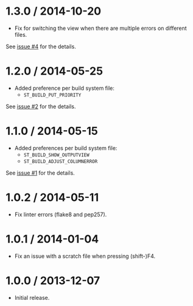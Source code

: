 1.3.0 / 2014-10-20
==================

* Fix for switching the view when there are multiple errors on different files.

See [issue #4](https://github.com/albertosantini/sublimetext-buildnext/issues/4) for the details.

1.2.0 / 2014-05-25
==================

* Added preference per build system file:
    * `ST_BUILD_PUT_PRIORITY`

See [issue #2](https://github.com/albertosantini/sublimetext-buildnext/issues/2) for the details.

1.1.0 / 2014-05-15
==================

* Added preferences per build system file:
    * `ST_BUILD_SHOW_OUTPUTVIEW`
    * `ST_BUILD_ADJUST_COLUMNERROR`

See [issue #1](https://github.com/albertosantini/sublimetext-buildnext/issues/1) for the details.

1.0.2 / 2014-05-11
==================

* Fix linter errors (flake8 and pep257).

1.0.1 / 2014-01-04
==================

* Fix an issue with a scratch file when pressing (shift-)F4.

1.0.0 / 2013-12-07
==================

* Initial release.
